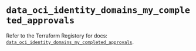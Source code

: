 # `data_oci_identity_domains_my_completed_approvals`

Refer to the Terraform Registory for docs: [`data_oci_identity_domains_my_completed_approvals`](https://registry.terraform.io/providers/oracle/oci/6.18.0/docs/data-sources/identity_domains_my_completed_approvals).
